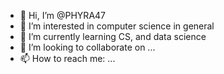 - 👋 Hi, I’m @PHYRA47
- 👀 I’m interested in computer science in general
- 🌱 I’m currently learning CS, and data science
- 💞️ I’m looking to collaborate on ...
- 📫 How to reach me: ...

<!---
PHYRA47/PHYRA47 is a ✨ special ✨ repository because its `README.md` (this file) appears on your GitHub profile.
You can click the Preview link to take a look at your changes.
--->
